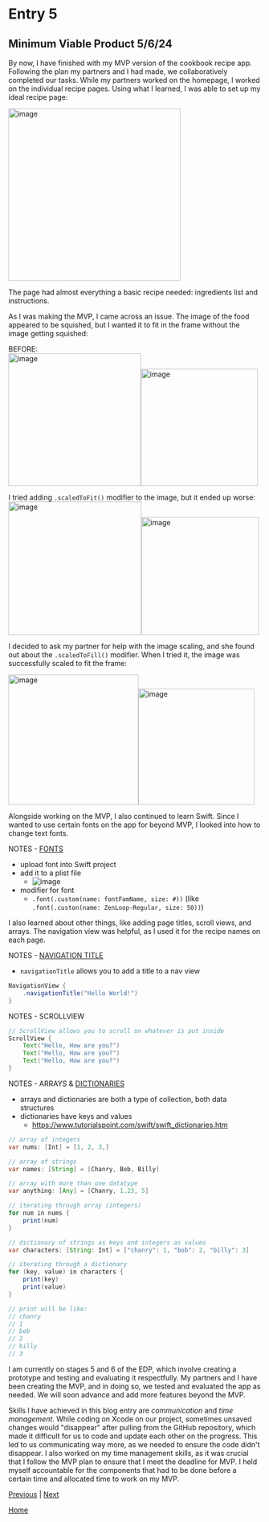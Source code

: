 # Entry 5
## Minimum Viable Product 5/6/24

By now, I have finished with my MVP version of the cookbook recipe app. Following the plan my partners and I had made, we collaboratively completed our tasks. While my partners worked on the homepage, I worked on the individual recipe pages. Using what I learned, I was able to set up my ideal recipe page: <br> 

<img width="343" alt="image" src="https://github.com/chanryc9471/apcsa-freedom-project/assets/91750491/d7855792-c58c-4482-8f8d-bd6a4bcd69ea"> <br>

The page had almost everything a basic recipe needed: ingredients list and instructions.


As I was making the MVP, I came across an issue. The image of the food appeared to be squished, but I wanted it to fit in the frame without the image getting squished:

BEFORE: <br>
<img width="264" alt="image" src="https://github.com/chanryc9471/apcsa-freedom-project/assets/91750491/0c18ce3b-6064-4ff7-8509-44696db396b1"><img width="233" alt="image" src="https://github.com/chanryc9471/apcsa-freedom-project/assets/91750491/577e5ad2-360e-474b-a5d7-18354dd951c5">
<br>

I tried adding `.scaledToFit()` modifier to the image, but it ended up worse: <br>
<img width="265" alt="image" src="https://github.com/chanryc9471/apcsa-freedom-project/assets/91750491/e0eb5eb4-7dae-4494-bcae-78024bccb1c3"><img width="234" alt="image" src="https://github.com/chanryc9471/apcsa-freedom-project/assets/91750491/519193e8-23c8-4a0d-b8d8-85fb2a8e2fba">
<br>

I decided to ask my partner for help with the image scaling, and she found out about the `.scaledToFill()` modifier. When I tried it, the image was successfully scaled to fit the frame:<br>

<img width="259" alt="image" src="https://github.com/chanryc9471/apcsa-freedom-project/assets/91750491/d59301b4-58cf-49e4-a594-99069639c056"><img width="231" alt="image" src="https://github.com/chanryc9471/apcsa-freedom-project/assets/91750491/d6904177-5029-4bb8-8b70-9f55d5af34b5"><br>

Alongside working on the MVP, I also continued to learn Swift. Since I wanted to use certain fonts on the app for beyond MVP, I looked into how to change text fonts.

NOTES - [FONTS](https://www.youtube.com/watch?v=4PI04Yj3Ngs)
* upload font into Swift project
* add it to a plist file
    * ![image](https://github.com/chanryc9471/apcsa-freedom-project/assets/91750491/f19e57d3-8591-4708-a0b3-1f20ae84f256)
* modifier for font
    * `.font(.custom(name: fontFamName, size: #))` (like `.font(.custon(name: ZenLoop-Regular, size: 50))`)

 
I also learned about other things, like adding page titles, scroll views, and arrays. The navigation view was helpful, as I used it for the recipe names on each page.



NOTES - [NAVIGATION TITLE](https://www.youtube.com/watch?v=nqTcAzPS3oc)
* `navigationTitle` allows you to add a title to a nav view
```java
NavigationView {
    .navigationTitle("Hello World!")
}
```


NOTES - SCROLLVIEW
```java
// ScrollView allows you to scroll on whatever is put inside
ScrollView {
    Text("Hello, How are you?")
    Text("Hello, How are you?")
    Text("Hello, How are you?")
}
```


NOTES - ARRAYS & [DICTIONARIES](https://www.youtube.com/watch?v=-uwSmesQKHE&list=PL5PR3UyfTWvfacnfUsvNcxIiKIgidNRoW&index=16)
* arrays and dictionaries are both a type of collection, both data structures
* dictionaries have keys and values
    * https://www.tutorialspoint.com/swift/swift_dictionaries.htm
 
``` java
// array of integers
var nums: [Int] = [1, 2, 3,]

// array of strings
var names: [String] = [Chanry, Bob, Billy]

// array with more than one datatype
var anything: [Any] = [Chanry, 1.23, 5]

// iterating through array (integers)
for num in nums {
    print(num)
}

// dictionary of strings as keys and integers as values
var characters: [String: Int] = ["chanry": 1, "bob": 2, "billy": 3]

// iterating through a dictionary
for (key, value) in characters {
    print(key)
    print(value)
}

// print will be like:
// chanry
// 1
// bob
// 2
// billy
// 3
``` 

I am currently on stages 5 and 6 of the EDP, which involve creating a prototype and testing and evaluating it respectfully. My partners and I have been creating the MVP, and in doing so, we tested and evaluated the app as needed. We will soon advance and add more features beyond the MVP.

Skills I have achieved in this blog entry are *communication* and *time management*. While coding on Xcode on our project, sometimes unsaved changes would "disappear" after pulling from the GitHub repository, which made it difficult for us to code and update each other on the progress. This led to us communicating way more, as we needed to ensure the code didn't disappear. I also worked on my time management skills, as it was crucial that I follow the MVP plan to ensure that I meet the deadline for MVP. I held myself accountable for the components that had to be done before a certain time and allocated time to work on my MVP.


[Previous](entry04.md) | [Next](entry06.md)

[Home](../README.md)

